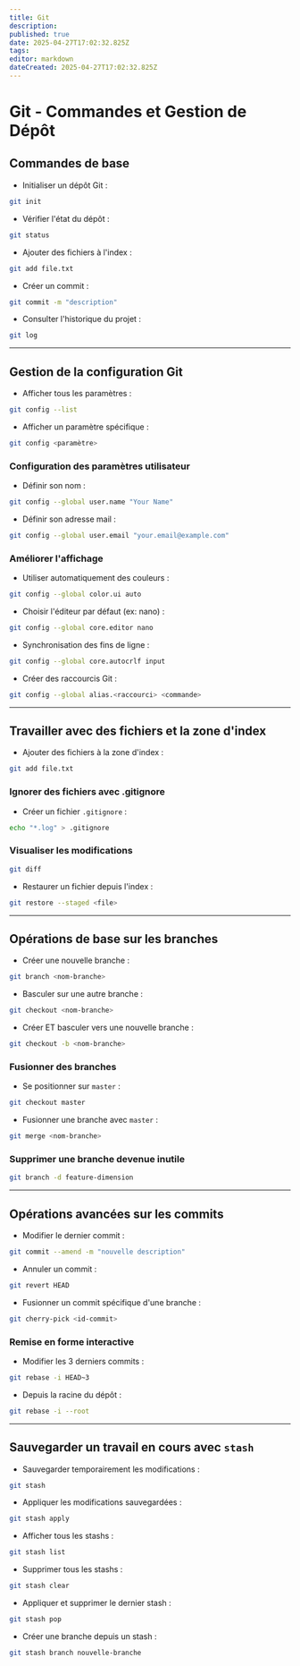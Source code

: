 ```yaml
---
title: Git
description: 
published: true
date: 2025-04-27T17:02:32.825Z
tags: 
editor: markdown
dateCreated: 2025-04-27T17:02:32.825Z
---
```


# Git - Commandes et Gestion de Dépôt

## Commandes de base

- Initialiser un dépôt Git :
```bash
git init
```

- Vérifier l'état du dépôt :
```bash
git status
```

- Ajouter des fichiers à l'index :
```bash
git add file.txt
```

- Créer un commit :
```bash
git commit -m "description"
```

- Consulter l'historique du projet :
```bash
git log
```

---

## Gestion de la configuration Git

- Afficher tous les paramètres :
```bash
git config --list
```

- Afficher un paramètre spécifique :
```bash
git config <paramètre>
```

### Configuration des paramètres utilisateur

- Définir son nom :
```bash
git config --global user.name "Your Name"
```

- Définir son adresse mail :
```bash
git config --global user.email "your.email@example.com"
```

### Améliorer l'affichage

- Utiliser automatiquement des couleurs :
```bash
git config --global color.ui auto
```

- Choisir l'éditeur par défaut (ex: nano) :
```bash
git config --global core.editor nano
```

- Synchronisation des fins de ligne :
```bash
git config --global core.autocrlf input
```

- Créer des raccourcis Git :
```bash
git config --global alias.<raccourci> <commande>
```

---

## Travailler avec des fichiers et la zone d'index

- Ajouter des fichiers à la zone d'index :
```bash
git add file.txt
```

### Ignorer des fichiers avec .gitignore

- Créer un fichier `.gitignore` :
```bash
echo "*.log" > .gitignore
```

### Visualiser les modifications

```bash
git diff
```

- Restaurer un fichier depuis l'index :
```bash
git restore --staged <file>
```

---

## Opérations de base sur les branches

- Créer une nouvelle branche :
```bash
git branch <nom-branche>
```

- Basculer sur une autre branche :
```bash
git checkout <nom-branche>
```

- Créer ET basculer vers une nouvelle branche :
```bash
git checkout -b <nom-branche>
```

### Fusionner des branches

- Se positionner sur `master` :
```bash
git checkout master
```

- Fusionner une branche avec `master` :
```bash
git merge <nom-branche>
```

### Supprimer une branche devenue inutile

```bash
git branch -d feature-dimension
```

---

## Opérations avancées sur les commits

- Modifier le dernier commit :
```bash
git commit --amend -m "nouvelle description"
```

- Annuler un commit :
```bash
git revert HEAD
```

- Fusionner un commit spécifique d'une branche :
```bash
git cherry-pick <id-commit>
```

### Remise en forme interactive

- Modifier les 3 derniers commits :
```bash
git rebase -i HEAD~3
```

- Depuis la racine du dépôt :
```bash
git rebase -i --root
```

---

## Sauvegarder un travail en cours avec `stash`

- Sauvegarder temporairement les modifications :
```bash
git stash
```

- Appliquer les modifications sauvegardées :
```bash
git stash apply
```

- Afficher tous les stashs :
```bash
git stash list
```

- Supprimer tous les stashs :
```bash
git stash clear
```

- Appliquer et supprimer le dernier stash :
```bash
git stash pop
```

- Créer une branche depuis un stash :
```bash
git stash branch nouvelle-branche
```
